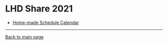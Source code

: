 # LHD Share 2021

* [Home-made Schedule Calendar](lhd-share-2021-schedule.ics)

-----

[Back to main page](https://sunderb.github.io)

